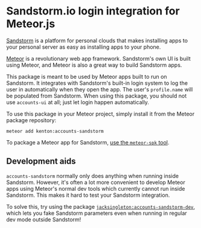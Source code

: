 # Sandstorm.io login integration for Meteor.js

[Sandstorm](https://sandstorm.io) is a platform for personal clouds that makes
installing apps to your personal server as easy as installing apps to your
phone.

[Meteor](https://meteor.com) is a revolutionary web app framework. Sandstorm's
own UI is built using Meteor, and Meteor is also a great way to build Sandstorm
apps.

This package is meant to be used by Meteor apps built to run on Sandstorm.
It integrates with Sandstorm's built-in login system to log the user in
automatically when they open the app. The user's `profile.name` will be
populated from Sandstorm. When using this package, you should not use
`accounts-ui` at all; just let login happen automatically.

To use this package in your Meteor project, simply install it from the Meteor
package repository:

    meteor add kenton:accounts-sandstorm

To package a Meteor app for Sandstorm,
[use the `meteor-spk` tool](https://github.com/sandstorm-io/meteor-spk).

## Development aids

`accounts-sandstorm` normally only does anything when running inside Sandstorm. However, it's often a lot more convenient to develop Meteor apps using Meteor's normal dev tools which currently cannot run inside Sandstorm. This makes it hard to test your Sandstorm integration.

To solve this, try using the package [`jacksingleton:accounts-sandstorm-dev`](https://atmospherejs.com/jacksingleton/accounts-sandstorm-dev), which lets you fake Sandstorm parameters even when running in regular dev mode outside Sandstorm!
